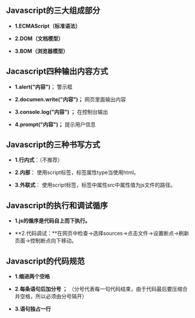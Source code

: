 ## 	Javascript的三大组成部分

- **1.ECMAScript（标准语法）**

- **2.DOM（文档模型）**

- **3.BOM（浏览器模型）**





##    Jacascript四种输出内容方式

- **1.alert("内容")**；                         警示框

- **2.documen.write("内容")；**     网页里面输出内容

- **3.console.log("内容") ；**           在控制台输出

- **4.prompt("内容")；**                    提示用户信息


## Javascript的三种书写方式

- **1.行内式**：（不推荐）

- **2.内部**：      使用script标签，标签属性type当使用html。

- **3.外联式**：   使用script标签，标签中属性src中属性值为js文件的路径。

## Javascript的执行和调试循序

- **1.js的循序是代码自上而下执行。**

- **2.代码调试：**在网页中检查→选择sources→点击文件→设置断点→刷新页面→控制断点向下移动。


## Javascript的代码规范

- **1.缩进两个空格**

- **2.每条语句后加分号    ；** （分号代表每一句代码结束，由于代码最后要压缩合并空格，所以必须由分号隔开）

- **3.语句独占一行**



